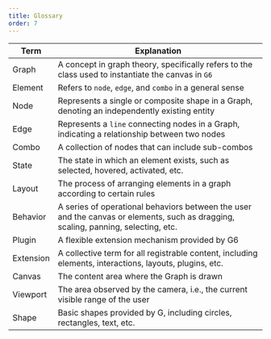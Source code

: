 ```yaml
---
title: Glossary
order: 7
---
```


| Term      | Explanation                                                                                                                        |
| --------- | ---------------------------------------------------------------------------------------------------------------------------------- |
| Graph     | A concept in graph theory, specifically refers to the class used to instantiate the canvas in `G6`                                 |
| Element   | Refers to `node`, `edge`, and `combo` in a general sense                                                                           |
| Node      | Represents a single or composite shape in a Graph, denoting an independently existing entity                                       |
| Edge      | Represents a `line` connecting nodes in a Graph, indicating a relationship between two nodes                                       |
| Combo     | A collection of nodes that can include sub-combos                                                                                  |
| State     | The state in which an element exists, such as selected, hovered, activated, etc.                                                   |
| Layout    | The process of arranging elements in a graph according to certain rules                                                            |
| Behavior  | A series of operational behaviors between the user and the canvas or elements, such as dragging, scaling, panning, selecting, etc. |
| Plugin    | A flexible extension mechanism provided by G6                                                                                      |
| Extension | A collective term for all registrable content, including elements, interactions, layouts, plugins, etc.                            |
| Canvas    | The content area where the Graph is drawn                                                                                          |
| Viewport  | The area observed by the camera, i.e., the current visible range of the user                                                       |
| Shape     | Basic shapes provided by G, including circles, rectangles, text, etc.                                                              |
